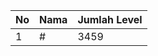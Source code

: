 | No | Nama            | Jumlah Level |
|----|-----------------|--------------|
| 1  | #    |    3459        |
